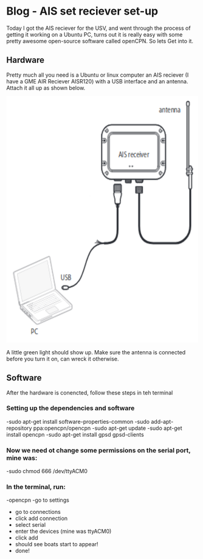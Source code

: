 # Blog - AIS set reciever set-up
Today I got the AIS reciever for the USV, and went through the process of getting it working on a Ubuntu PC, turns out it is really easy with some pretty awesome open-source software called openCPN. So lets Get into it.

## Hardware

Pretty much all you need is a Ubuntu or linux computer an AIS reciever (I have a GME AIR Reciever AISR120) with a USB interface and an antenna. Attach it all up as shown below.

<p align="center">
  <img width="599" height="647" src="https://github.com/Hubes92/GRIM/blob/master/images/hardware.png">
</p>
 
 A little green light should show up. Make sure the antenna is connected before you turn it on, can wreck it otherwise. 

## Software 
After the hardware is conencted, follow these steps in teh terminal

### Setting up the dependencies and software 
  -sudo apt-get install software-properties-common
  -sudo add-apt-repository ppa:opencpn/opencpn
  -sudo apt-get update
  -sudo apt-get install opencpn
  -sudo apt-get install gpsd gpsd-clients

### Now we need ot change some permissions on the serial port, mine was:
  -sudo chmod 666 /dev/ttyACM0

### In the terminal, run:
  -opencpn 
  -go to settings
  - go to connections
  - click add connection
  - select serial
  - enter the devices (mine was ttyACM0)
  - click add
  - should see boats start to appear! 
  - done!
